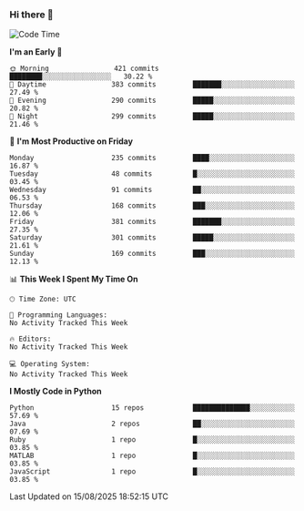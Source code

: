 ### Hi there 👋

<!--START_SECTION:waka-->
![Code Time](http://img.shields.io/badge/Code%20Time-260%20hrs%2027%20mins-blue)

**I'm an Early 🐤** 

```text
🌞 Morning                421 commits         ████████░░░░░░░░░░░░░░░░░   30.22 % 
🌆 Daytime                383 commits         ███████░░░░░░░░░░░░░░░░░░   27.49 % 
🌃 Evening                290 commits         █████░░░░░░░░░░░░░░░░░░░░   20.82 % 
🌙 Night                  299 commits         █████░░░░░░░░░░░░░░░░░░░░   21.46 % 
```
📅 **I'm Most Productive on Friday** 

```text
Monday                   235 commits         ████░░░░░░░░░░░░░░░░░░░░░   16.87 % 
Tuesday                  48 commits          █░░░░░░░░░░░░░░░░░░░░░░░░   03.45 % 
Wednesday                91 commits          ██░░░░░░░░░░░░░░░░░░░░░░░   06.53 % 
Thursday                 168 commits         ███░░░░░░░░░░░░░░░░░░░░░░   12.06 % 
Friday                   381 commits         ███████░░░░░░░░░░░░░░░░░░   27.35 % 
Saturday                 301 commits         █████░░░░░░░░░░░░░░░░░░░░   21.61 % 
Sunday                   169 commits         ███░░░░░░░░░░░░░░░░░░░░░░   12.13 % 
```


📊 **This Week I Spent My Time On** 

```text
🕑︎ Time Zone: UTC

💬 Programming Languages: 
No Activity Tracked This Week

🔥 Editors: 
No Activity Tracked This Week

💻 Operating System: 
No Activity Tracked This Week
```

**I Mostly Code in Python** 

```text
Python                   15 repos            ██████████████░░░░░░░░░░░   57.69 % 
Java                     2 repos             ██░░░░░░░░░░░░░░░░░░░░░░░   07.69 % 
Ruby                     1 repo              █░░░░░░░░░░░░░░░░░░░░░░░░   03.85 % 
MATLAB                   1 repo              █░░░░░░░░░░░░░░░░░░░░░░░░   03.85 % 
JavaScript               1 repo              █░░░░░░░░░░░░░░░░░░░░░░░░   03.85 % 
```




 Last Updated on 15/08/2025 18:52:15 UTC
<!--END_SECTION:waka-->

<!--
**e1630m/e1630m** is a ✨ _special_ ✨ repository because its `README.md` (this file) appears on your GitHub profile.

Here are some ideas to get you started:

- 🔭 I’m currently working on ...
- 🌱 I’m currently learning ...
- 👯 I’m looking to collaborate on ...
- 🤔 I’m looking for help with ...
- 💬 Ask me about ...
- 📫 How to reach me: ...
- 😄 Pronouns: ...
- ⚡ Fun fact: ...
-->
